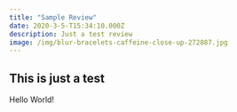 ```yaml
---
title: "Sample Review"
date: 2020-3-5-T15:34:10.000Z
description: Just a test review
image: /img/blur-bracelets-caffeine-close-up-272887.jpg
---
```


## This is just a test

Hello World!